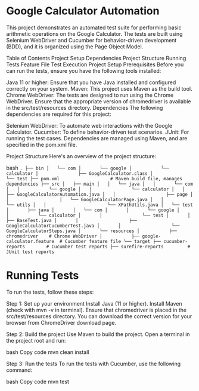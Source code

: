 # Google Calculator Automation

This project demonstrates an automated test suite for performing basic arithmetic operations on the Google Calculator. The tests are built using Selenium WebDriver and Cucumber for behavior-driven development (BDD), and it is organized using the Page Object Model.

Table of Contents
Project Setup
Dependencies
Project Structure
Running Tests
Feature File
Test Execution
Project Setup
Prerequisites
Before you can run the tests, ensure you have the following tools installed:

Java 11 or higher: Ensure that you have Java installed and configured correctly on your system.
Maven: This project uses Maven as the build tool.
Chrome WebDriver: The tests are designed to run using the Chrome WebDriver. Ensure that the appropriate version of chromedriver is available in the src/test/resources directory.
Dependencies
The following dependencies are required for this project:

Selenium WebDriver: To automate web interactions with the Google Calculator.
Cucumber: To define behavior-driven test scenarios.
JUnit: For running the test cases.
Dependencies are managed using Maven, and are specified in the pom.xml file.

Project Structure
Here's an overview of the project structure:

bash
`
.
├── bin
│   └── com
│       └── google
│           └── calculator
│               ├── GoogleCalculator.class
│               └── test
├── pom.xml                   # Maven build file, manages dependencies
├── src
│   ├── main
│   │   └── java
│   │       └── com
│   │           └── google
│   │               └── calculator
│   │                   ├── GoogleCalculatorAutomation.java
│   │                   ├── page
│   │                   │   └── GoogleCalculatorPage.java
│   │                   └── utils
│   │                       └── XPathUtils.java
│   └── test
│       ├── java
│       │   └── com
│       │       └── google
│       │           └── calculator
│       │               └── test
│       │                   ├── BaseTest.java
│       │                   ├── GoogleCalculatorCucumberTest.java
│       │                   └── GoogleCalculatorSteps.java
│       └── resources
│           ├── chromedriver    # Chrome WebDriver
│           ├── google-calculator.feature  # Cucumber feature file
└── target
    ├── cucumber-reports        # Cucumber test reports
    ├── surefire-reports         # JUnit test reports
`
# Running Tests
To run the tests, follow these steps:

Step 1: Set up your environment
Install Java (11 or higher).
Install Maven (check with mvn -v in terminal).
Ensure that chromedriver is placed in the src/test/resources directory. You can download the correct version for your browser from ChromeDriver download page.

Step 2: Build the project
Use Maven to build the project. Open a terminal in the project root and run:

bash
Copy code
mvn clean install

Step 3: Run the tests
To run the tests with Cucumber, use the following command:

bash
Copy code
mvn test
